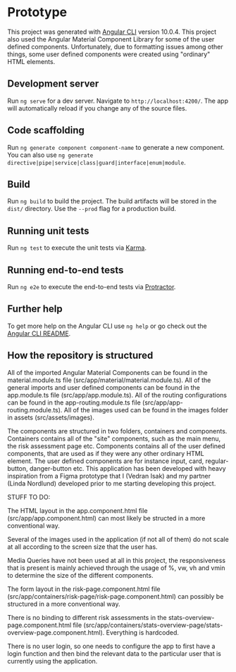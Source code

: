 # Prototype

This project was generated with [Angular CLI](https://github.com/angular/angular-cli) version 10.0.4.
This project also used the Angular Material Component Library for some of the user defined components.
Unfortunately, due to formatting issues among other things, some user defined components were created using
"ordinary" HTML elements. 

## Development server

Run `ng serve` for a dev server. Navigate to `http://localhost:4200/`. The app will automatically reload if you change any of the source files.

## Code scaffolding

Run `ng generate component component-name` to generate a new component. You can also use `ng generate directive|pipe|service|class|guard|interface|enum|module`.

## Build

Run `ng build` to build the project. The build artifacts will be stored in the `dist/` directory. Use the `--prod` flag for a production build.

## Running unit tests

Run `ng test` to execute the unit tests via [Karma](https://karma-runner.github.io).

## Running end-to-end tests

Run `ng e2e` to execute the end-to-end tests via [Protractor](http://www.protractortest.org/).

## Further help

To get more help on the Angular CLI use `ng help` or go check out the [Angular CLI README](https://github.com/angular/angular-cli/blob/master/README.md).

## How the repository is structured
All of the imported Angular Material Components can be found in the material.module.ts file (src/app/material/material.module.ts).
All of the general imports and user defined components can be found in the app.module.ts file (src/app/app.module.ts).
All of the routing configurations can be found in the app-routing.module.ts file (src/app/app-routing.module.ts).
All of the images used can be found in the images folder in assets (src/assets/images).

The components are structured in two folders, containers and components. Containers contains all of the "site" components, such as the main menu, the risk assessment page etc.
Components contains all of the user defined components, that are used as if they were any other ordinary HTML element. The user defined components are for instance input, card, regular-button, danger-button etc. 
This application has been developed with heavy inspiration from a Figma prototype that I (Vedran Isak) and my partner (Linda Nordlund) developed prior to me starting developing this project. 

STUFF TO DO:

The HTML layout in the app.component.html file (src/app/app.component.html) can most likely be structed in a more conventional way.

Several of the images used in the application (if not all of them) do not scale at all according to the screen size that the user has.

Media Queries have not been used at all in this project, the responsiveness that is present is mainly achieved through the usage of %, vw, vh and vmin to determine the size of the different components. 

The form layout in the risk-page.component.html file (src/app/containers/risk-page/risk-page.component.html) can possibly be structured in a more conventional way.

There is no binding to different risk assessments in the stats-overview-page.component.html file (src/app/containers/stats-overview-page/stats-overview-page.component.html). Everything is hardcoded.

There is no user login, so one needs to configure the app to first have a login function and then bind the relevant data to the particular user that is currently using the application. 
